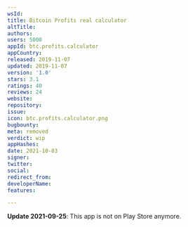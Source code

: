 ```yaml
---
wsId: 
title: Bitcoin Profits real calculator
altTitle: 
authors: 
users: 5000
appId: btc.profits.calculator
appCountry: 
released: 2019-11-07
updated: 2019-11-07
version: '1.0'
stars: 3.1
ratings: 40
reviews: 24
website: 
repository: 
issue: 
icon: btc.profits.calculator.png
bugbounty: 
meta: removed
verdict: wip
appHashes: 
date: 2021-10-03
signer: 
twitter: 
social: 
redirect_from: 
developerName: 
features: 

---
```


**Update 2021-09-25**: This app is not on Play Store anymore.

